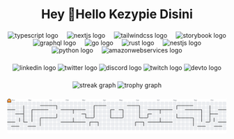 <h1 align="center">Hey 👋Hello Kezypie Disini</h1>

###

<div align="center">
  <img src="https://skillicons.dev/icons?i=ts" height="60" alt="typescript logo"  />
  <img width="12" />
  <img src="https://skillicons.dev/icons?i=nextjs" height="60" alt="nextjs logo"  />
  <img width="12" />
  <img src="https://skillicons.dev/icons?i=tailwind" height="60" alt="tailwindcss logo"  />
  <img width="12" />
  <img src="https://cdn.jsdelivr.net/gh/devicons/devicon/icons/storybook/storybook-original.svg" height="60" alt="storybook logo"  />
  <img width="12" />
  <img src="https://skillicons.dev/icons?i=graphql" height="60" alt="graphql logo"  />
  <img width="12" />
  <img src="https://skillicons.dev/icons?i=go" height="60" alt="go logo"  />
  <img width="12" />
  <img src="https://skillicons.dev/icons?i=rust" height="60" alt="rust logo"  />
  <img width="12" />
  <img src="https://skillicons.dev/icons?i=nestjs" height="60" alt="nestjs logo"  />
  <img width="12" />
  <img src="https://skillicons.dev/icons?i=py" height="60" alt="python logo"  />
  <img width="12" />
  <img src="https://skillicons.dev/icons?i=aws" height="60" alt="amazonwebservices logo"  />
</div>

###

<div align="center">
  <img src="https://img.shields.io/static/v1?message=LinkedIn&logo=linkedin&label=&color=0077B5&logoColor=white&labelColor=&style=for-the-badge" height="25" alt="linkedin logo"  />
  <img src="https://img.shields.io/static/v1?message=Twitter&logo=twitter&label=&color=1DA1F2&logoColor=white&labelColor=&style=for-the-badge" height="25" alt="twitter logo"  />
  <img src="https://img.shields.io/static/v1?message=Discord&logo=discord&label=&color=7289DA&logoColor=white&labelColor=&style=for-the-badge" height="25" alt="discord logo"  />
  <img src="https://img.shields.io/static/v1?message=Twitch&logo=twitch&label=&color=9146FF&logoColor=white&labelColor=&style=for-the-badge" height="25" alt="twitch logo"  />
  <img src="https://img.shields.io/static/v1?message=dev.to&logo=dev.to&label=&color=0A0A0A&logoColor=white&labelColor=&style=for-the-badge" height="25" alt="devto logo"  />
</div>

###

<div align="center">
  <img src="https://streak-stats.demolab.com?user=Kezypie&locale=en&mode=daily&theme=dracula&hide_border=false&border_radius=5&order=3" height="150" alt="streak graph"  />
  <img src="https://github-profile-trophy.vercel.app?username=Kezypie&theme=dracula&column=-1&row=1&margin-w=8&margin-h=8&no-bg=false&no-frame=false&order=4" height="150" alt="trophy graph"  />
</div>

###

<picture>
  <source media="(prefers-color-scheme: dark)" srcset="https://raw.githubusercontent.com/Kezypie/Kezypie/output/pacman-contribution-graph-dark.svg">
  <source media="(prefers-color-scheme: light)" srcset="https://raw.githubusercontent.com/Kezypie/Kezypie/output/pacman-contribution-graph.svg">
  <img alt="pacman contribution graph" src="https://raw.githubusercontent.com/Kezypie/Kezypie/output/pacman-contribution-graph.svg">
</picture>

###
